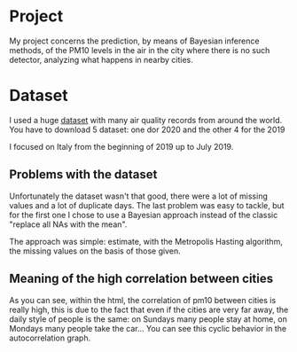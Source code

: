 # Project

My project concerns the prediction, by means of Bayesian inference methods, of the PM10 levels in the air in the city where there is no such detector, analyzing what happens in nearby cities.

# Dataset
I used a huge [dataset](https://aqicn.org/data-platform/covid19/) with many air quality records from around the world. 
You have to download 5 dataset: one dor 2020 and the other 4 for the 2019

I focused on Italy from the beginning of 2019 up to July 2019.

## Problems with the dataset

Unfortunately the dataset wasn't that good, there were a lot of missing values ​​and a lot of duplicate days. The last problem was easy to tackle, but for the first one I chose to use a Bayesian approach instead of the classic "replace all NAs with the mean".

The approach was simple: estimate, with the Metropolis Hasting algorithm, the missing values ​​on the basis of those given.

## Meaning of the high correlation between cities

As you can see, within the html, the correlation of pm10 between cities is really high, this is due to the fact that even if the cities are very far away, the daily style of people is the same: on Sundays many people stay at home, on Mondays many people take the car... You can see this cyclic behavior in the autocorrelation graph.